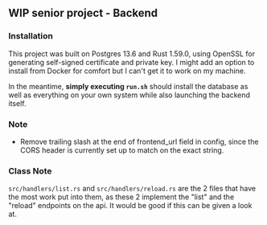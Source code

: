 ## WIP senior project - Backend

### Installation

This project was built on Postgres 13.6 and Rust 1.59.0, using OpenSSL for generating self-signed certificate and private key. I might add an option to install from Docker for comfort but I can't get it to work on my machine.

In the meantime, **simply executing `run.sh`** should install the database as well as everything on your own system while also launching the backend itself.

### Note

- Remove trailing slash at the end of frontend_url field in config, since the CORS header is currently set up to match on the exact string.

### Class Note

`src/handlers/list.rs` and `src/handlers/reload.rs` are the 2 files that have the most work put into them, as these 2 implement the "list" and the "reload" endpoints on the api. It would be good if this can be given a look at.

